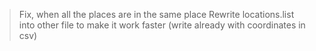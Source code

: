 > Fix, when all the places are in the same place
> Rewrite locations.list into other file to make it work faster (write already with coordinates in csv)